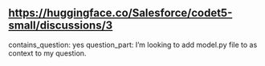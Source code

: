 ## https://huggingface.co/Salesforce/codet5-small/discussions/3

contains_question: yes
question_part: I’m looking to add model.py file to as  context to my question. 